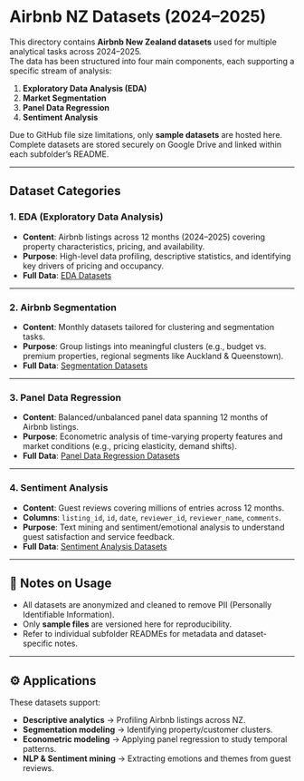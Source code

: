 # Airbnb NZ Datasets (2024–2025)

This directory contains **Airbnb New Zealand datasets** used for multiple analytical tasks across 2024–2025.  
The data has been structured into four main components, each supporting a specific stream of analysis:  

1. **Exploratory Data Analysis (EDA)**  
2. **Market Segmentation**  
3. **Panel Data Regression**  
4. **Sentiment Analysis**  

Due to GitHub file size limitations, only **sample datasets** are hosted here.  
Complete datasets are stored securely on Google Drive and linked within each subfolder’s README.

---

## Dataset Categories

### 1. EDA (Exploratory Data Analysis)  
- **Content**: Airbnb listings across 12 months (2024–2025) covering property characteristics, pricing, and availability.  
- **Purpose**: High-level data profiling, descriptive statistics, and identifying key drivers of pricing and occupancy.  
- **Full Data**: [EDA Datasets](https://drive.google.com/drive/folders/17XYyjRebDlluO3aElBFDtD88u5J7gFdu?usp=share_link)  

---

### 2. Airbnb Segmentation  
- **Content**: Monthly datasets tailored for clustering and segmentation tasks.  
- **Purpose**: Group listings into meaningful clusters (e.g., budget vs. premium properties, regional segments like Auckland & Queenstown).  
- **Full Data**: [Segmentation Datasets](https://drive.google.com/drive/folders/1uxS4KOIxSg01b2JRS3IcXRxkBXVCmLMb?usp=share_link)  

---

### 3. Panel Data Regression  
- **Content**: Balanced/unbalanced panel data spanning 12 months of Airbnb listings.  
- **Purpose**: Econometric analysis of time-varying property features and market conditions (e.g., pricing elasticity, demand shifts).  
- **Full Data**: [Panel Data Regression Datasets](https://drive.google.com/drive/folders/1j2mE-3xbYv5dT86nBquuNzlFyG3Vg6r-?usp=share_link)  

---

### 4. Sentiment Analysis  
- **Content**: Guest reviews covering millions of entries across 12 months.  
- **Columns**: `listing_id`, `id`, `date`, `reviewer_id`, `reviewer_name`, `comments`.  
- **Purpose**: Text mining and sentiment/emotional analysis to understand guest satisfaction and service feedback.  
- **Full Data**: [Sentiment Analysis Datasets](https://drive.google.com/drive/folders/1ApTgpr8suE890FHgdRIC1qxP2hY598vm?usp=share_link)  

---

## 🔎 Notes on Usage
- All datasets are anonymized and cleaned to remove PII (Personally Identifiable Information).  
- Only **sample files** are versioned here for reproducibility.  
- Refer to individual subfolder READMEs for metadata and dataset-specific notes.  

---

## ⚙️ Applications
These datasets support:  
- **Descriptive analytics** → Profiling Airbnb listings across NZ.  
- **Segmentation modeling** → Identifying property/customer clusters.  
- **Econometric modeling** → Applying panel regression to study temporal patterns.  
- **NLP & Sentiment mining** → Extracting emotions and themes from guest reviews.  


